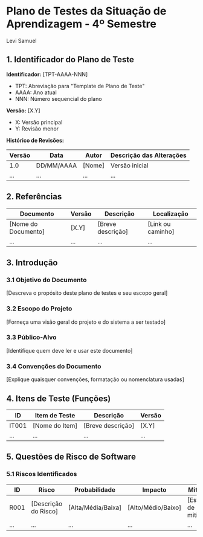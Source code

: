 # Plano de Testes da Situação de Aprendizagem - 4º Semestre
Levi Samuel

## 1. Identificador do Plano de Teste

**Identificador:** [TPT-AAAA-NNN]

- TPT: Abreviação para "Template de Plano de Teste"
- AAAA: Ano atual
- NNN: Número sequencial do plano

**Versão:** [X.Y]

- X: Versão principal
- Y: Revisão menor

**Histórico de Revisões:**

| Versão | Data | Autor | Descrição das Alterações |
| --- | --- | --- | --- |
| 1.0 | DD/MM/AAAA | [Nome] | Versão inicial |
| ... | ... | ... | ... |

## 2. Referências

| Documento | Versão | Descrição | Localização |
| --- | --- | --- | --- |
| [Nome do Documento] | [X.Y] | [Breve descrição] | [Link ou caminho] |
| ... | ... | ... | ... |

## 3. Introdução

### 3.1 Objetivo do Documento

[Descreva o propósito deste plano de testes e seu escopo geral]

### 3.2 Escopo do Projeto

[Forneça uma visão geral do projeto e do sistema a ser testado]

### 3.3 Público-Alvo

[Identifique quem deve ler e usar este documento]

### 3.4 Convenções do Documento

[Explique quaisquer convenções, formatação ou nomenclatura usadas]

## 4. Itens de Teste (Funções)

| ID | Item de Teste | Descrição | Versão |
| --- | --- | --- | --- |
| IT001 | [Nome do Item] | [Breve descrição] | [X.Y] |
| ... | ... | ... | ... |

## 5. Questões de Risco de Software

### 5.1 Riscos Identificados

| ID | Risco | Probabilidade | Impacto | Mitigação |
| --- | --- | --- | --- | --- |
| R001 | [Descrição do Risco] | [Alta/Média/Baixa] | [Alto/Médio/Baixo] | [Estratégia de mitigação] |
| ... | ... | ... | ... | ... |